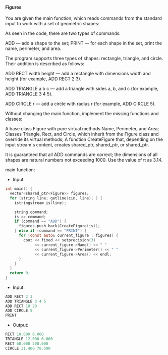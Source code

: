 #### Figures ####

You are given the main function, which reads commands from the standard input to work with a set of geometric shapes:

As seen in the code, there are two types of commands:

ADD — add a shape to the set;
PRINT — for each shape in the set, print the name, perimeter, and area.

The program supports three types of shapes: rectangle, triangle, and circle. Their addition is described as follows:

ADD RECT width height — add a rectangle with dimensions width and height (for example, ADD RECT 2 3).

ADD TRIANGLE a b c — add a triangle with sides a, b, and c (for example, ADD TRIANGLE 3 4 5).

ADD CIRCLE r — add a circle with radius r (for example, ADD CIRCLE 5).

Without changing the main function, implement the missing functions and classes:

A base class Figure with pure virtual methods Name, Perimeter, and Area;
Classes Triangle, Rect, and Circle, which inherit from the Figure class and override its virtual methods;
A function CreateFigure that, depending on the input stream's content, creates shared_ptr<Rect>, shared_ptr<Triangle>, or shared_ptr<Circle>.

It is guaranteed that all ADD commands are correct; the dimensions of all shapes are natural numbers not exceeding 1000. Use the value of π as 3.14.



main function: 

- Input: 
```objectivec
int main() {
  vector<shared_ptr<Figure>> figures;
  for (string line; getline(cin, line); ) {
    istringstream is(line);

    string command;
    is >> command;
    if (command == "ADD") {
      figures.push_back(CreateFigure(is));
    } else if (command == "PRINT") {
      for (const auto& current_figure : figures) {
        cout << fixed << setprecision(3)
             << current_figure->Name() << " "
             << current_figure->Perimeter() << " "
             << current_figure->Area() << endl;
      }
    }
  }
  return 0;
}
```

- Input:
```objectivec
ADD RECT 2 3
ADD TRIANGLE 3 4 5
ADD RECT 10 20
ADD CIRCLE 5
PRINT
```

- Output:
```objectivec
RECT 10.000 6.000
TRIANGLE 12.000 6.000
RECT 60.000 200.000
CIRCLE 31.400 78.500
```
